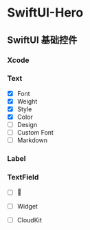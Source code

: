 # SwiftUI-Hero

## SwiftUI 基础控件

### Xcode

### Text

- [x] Font
- [x] Weight
- [x] Style
- [x] Color
- [ ] Design
- [ ] Custom Font
- [ ] Markdown

### Label

### TextField

- [ ] 📳
- [ ] Widget
- [ ] CloudKit







